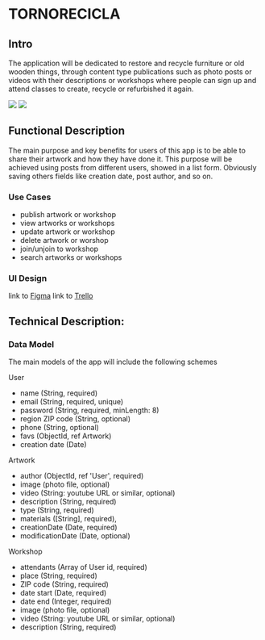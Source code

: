 # TORNORECICLA

## Intro

The application will be dedicated to restore and recycle furniture or old wooden things, through content type publications such as photo posts or videos with their descriptions or workshops where people can sign up and attend classes to create, recycle or refurbished it again.

![](https://media4.giphy.com/media/v1.Y2lkPTc5MGI3NjExbWw2Z21ycnFsam8zN2xnenBtcjVyZGQweDl5em43eHNzOHZpMGlyaSZlcD12MV9pbnRlcm5hbF9naWZfYnlfaWQmY3Q9Zw/l2Sq8IqBPzebjaK3e/giphy.gif)
![](https://media1.giphy.com/media/v1.Y2lkPTc5MGI3NjExMjVlMHJnc3M2bTB1NHUzaWg4enRhbHlkNHY5OWF2cGozMGhieW9haiZlcD12MV9pbnRlcm5hbF9naWZfYnlfaWQmY3Q9Zw/3o6Zt9dlb7BcMUVvq0/giphy.gif)

## Functional Description

The main purpose and key benefits for users of this app is to be able to share their artwork and how they have done it.
This purpose will be achieved using posts from different users, showed in a list form. Obviously saving others fields like creation date, post author, and so on.

### Use Cases

- publish artwork or workshop
- view artworks or workshops
- update artwork or workshop
- delete artwork or worshop
- join/unjoin to workshop
- search artworks or workshops

### UI Design

link to [Figma](https://www.figma.com/file/TdA6yV7wdohCTHKGBbQcDx/Untitled?type=design&node-id=0%3A1&mode=design&t=b37PdMVwXjFVEXcN-1)
link to [Trello](https://trello.com/b/ATRVpvIO/tornorecicla)

## Technical Description:

 ### Data Model

The main models of the app will include the following schemes

User
- name (String, required)
- email (String, required, unique)
- password (String, required, minLength: 8)
- region ZIP code (String, optional)
- phone (String, optional)
- favs (ObjectId, ref Artwork)
- creation date (Date)

Artwork 
- author (ObjectId, ref 'User', required)
- image (photo file, optional)
- video (String: youtube URL or similar, optional)
- description  (String, required)
- type  (String, required)
- materials  ([String], required),
- creationDate  (Date, required)
- modificationDate  (Date, optional)

Workshop 
- attendants (Array of User id, required)
- place (String, required)
- ZIP code (String, required)
- date start (Date, required)
- date end (Integer, required)
- image (photo file, optional)
- video (String: youtube URL or similar, optional)
- description  (String, required)



